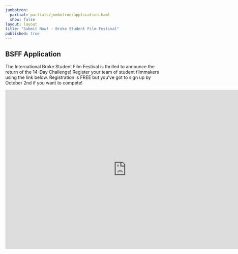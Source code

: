 ```yaml
---
jumbotron: 
  partial: partials/jumbotron/application.haml
  show: false
layout: layout
title: "Submit Now! - Broke Student Film Festival"
published: true
---
```



## BSFF Application

The International Broke Student Film Festival is thrilled to announce the return of the 14-Day Challenge!  Register your team of student filmmakers using the link below.  Registration is FREE but you've got to sign up by October 2nd if you want to compete!

<iframe src="https://docs.google.com/forms/d/1KFfIvsDiWUvifyLXyHHshZias1pZEQJGXb1UABXS93s/viewform?embedded=true" width="760" height="500" frameborder="0" marginheight="0" marginwidth="0">Loading...</iframe>
